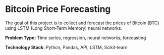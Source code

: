 # Bitcoin Price Forecasting
The goal of this project is to collect and forecast the prices of Bitcoin (BTC) using LSTM (Long Short-Term Memory) neural networks.

__Problem Type:__ Time series, regression, neural networks, forecasting

__Technology Stack:__ Python, Pandas, API, LSTM, Scikit-learn
